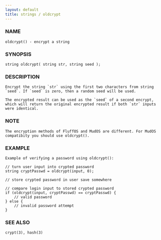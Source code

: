 ```yaml
---
layout: default
title: strings / oldcrypt
---
```


### NAME

    oldcrypt() - encrypt a string

### SYNOPSIS

    string oldcrypt( string str, string seed );

### DESCRIPTION

    Encrypt the string `str` using the first two characters from string 
    `seed`. If `seed` is zero, then a random seed will be used.

    The encrypted result can be used as the `seed` of a second encrypt,
    which will return the original encrypted result if both `str` inputs
    were identical.

### NOTE

    The encryption methods of FluffOS and MudOS are different. For MudOS
    compatibity you should use oldcrypt().

### EXAMPLE

    Example of verifying a password using oldcrypt():

    // turn user input into crypted password
    string cryptPasswd = oldcrypt(input, 0);

    // store crypted password in user save somewhere

    // compare login input to stored crypted password
    if (oldcrypt(input, cryptPasswd) == cryptPasswd) {
        // valid password
    } else {
        // invalid password attempt
    }

### SEE ALSO

    crypt(3), hash(3)